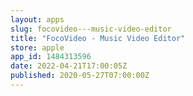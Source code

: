 ```yaml
---
layout: apps
slug: focovideo---music-video-editor
title: "FocoVideo - Music Video Editor"
store: apple
app_id: 1484313596
date: 2022-04-21T17:00:05Z
published: 2020-05-27T07:00:00Z
---
```

